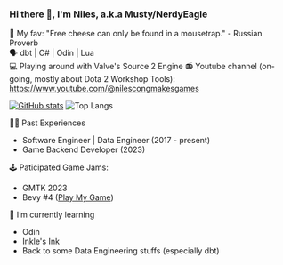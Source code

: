 ### Hi there 👋, I'm Niles, a.k.a Musty/NerdyEagle  
💬 My fav: "Free cheese can only be found in a mousetrap." - Russian Proverb  
🗣️ dbt | C# | Odin | Lua  
💻 Playing around with Valve's Source 2 Engine
📻 Youtube channel (on-going, mostly about Dota 2 Workshop Tools): https://www.youtube.com/@nilescongmakesgames  

[![GitHub stats](https://github-readme-stats.vercel.app/api?username=MinhCT&count_private=true&show_icons=true&theme=solarized-dark&include_all_commits=true)](https://github.com/anuraghazra/github-readme-stats)
![Top Langs](https://github-readme-stats.vercel.app/api/top-langs/?username=MinhCT&layout=compact&theme=solarized-dark)

🧑‍💻 Past Experiences
- Software Engineer | Data Engineer (2017 - present)
- Game Backend Developer (2023)

🕹️ Paticipated Game Jams:
- GMTK 2023
- Bevy #4 ([Play My Game](https://nerdyeagle.itch.io/antidotes))

🌱 I’m currently learning
- Odin
- Inkle's Ink
- Back to some Data Engineering stuffs (especially dbt)

<!--
**MinhCT/MinhCT** is a ✨ _special_ ✨ repository because its `README.md` (this file) appears on your GitHub profile.

Here are some ideas to get you started:

- 🔭 I’m currently working on ...
- 🌱 I’m currently learning ...
- 👯 I’m looking to collaborate on ...
- 🤔 I’m looking for help with ...
- 💬 Ask me about ...
- 📫 How to reach me: ...
- 😄 Pronouns: ...
- ⚡ Fun fact: ...
-->
